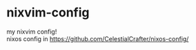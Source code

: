 # nixvim-config
my nixvim config!<br>
nixos config in https://github.com/CelestialCrafter/nixos-config/

